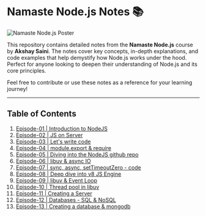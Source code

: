 # Namaste Node.js Notes 📚

![Namaste Node.js Poster](https://do6gp1uxl3luu.cloudfront.net/banner+and+logos/namaste-node.webp)

This repository contains detailed notes from the **Namaste Node.js** course by **Akshay Saini**. The notes cover key concepts, in-depth explanations, and code examples that help demystify how Node.js works under the hood. Perfect for anyone looking to deepen their understanding of Node.js and its core principles.

Feel free to contribute or use these notes as a reference for your learning journey!

---

## Table of Contents

1. [Episode-01 | Introduction to NodeJS](#episode-01--introduction-to-nodejs)
2. [Episode-02 | JS on Server](#episode-02--js-on-server)
3. [Episode-03 | Let's write code](#episode-03--lets-write-code)
4. [Episode-04 | module.export & require](#episode-04--moduleexport--require)
5. [Episode-05 | Diving into the NodeJS github repo](#episode-05--diving-into-the-nodejs-github-repo)
6. [Episode-06 | libuv & async IO](#episode-06--libuv--async-io)
7. [Episode-07 | sync, async, setTimeoutZero - code](#episode-07--sync-async-settimeoutzero---code)
8. [Episode-08 | Deep dive into v8 JS Engine](#episode-08--deep-dive-into-v8-js-engine)
9. [Episode-09 | libuv & Event Loop](#episode-09--libuv--event-loop)
10. [Episode-10 | Thread pool in libuv](#episode-10--thread-pool-in-libuv)
11. [Episode-11 | Creating a Server](#episode-11--creating-a-server)
12. [Episode-12 | Databases - SQL & NoSQL](#episode-12--databases---sql--nosql)
13. [Episode-13 | Creating a database & mongodb](#episode-13--creating-a-database--mongodb)
